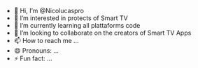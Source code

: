 - 👋 Hi, I’m @Nicolucaspro
- 👀 I’m interested in protects of Smart TV
- 🌱 I’m currently learning all plattaforms code 
- 💞️ I’m looking to collaborate on the creators of Smart TV Apps
- 📫 How to reach me ...
- 😄 Pronouns: ...
- ⚡ Fun fact: ...

<!---
Nicolucaspro/Nicolucaspro is a ✨ special ✨ repository because its `README.md` (this file) appears on your GitHub profile.
You can click the Preview link to take a look at your changes.
--->
